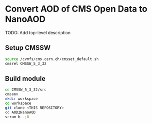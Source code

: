 # Convert AOD of CMS Open Data to NanoAOD

TODO: Add top-level description

## Setup CMSSW

```bash
source /cvmfs/cms.cern.ch/cmsset_default.sh
cmsrel CMSSW_5_3_32
```

## Build module

```bash
cd CMSSW_5_3_32/src
cmsenv
mkdir workspace
cd workspace
git clone <THIS REPOSITORY>
cd AOD2NanoAOD
scram b -j8
```
